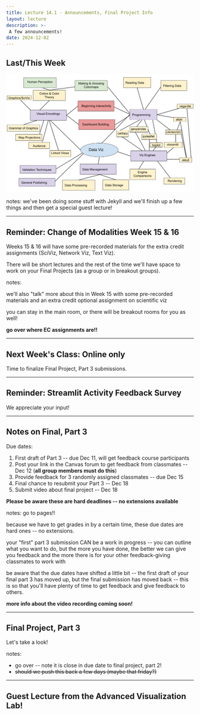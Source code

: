 ```yaml
---
title: Lecture 14.1 - Announcements, Final Project Info
layout: lecture
description: >-
 A few announcements!
date: 2024-12-02
---
```


## Last/This Week

<img src="../week13/images/week13.png">

notes:
we've been doing some stuff with Jekyll and we'll finish up a few things and then get a special guest lecture!

---

## Reminder: Change of Modalities Week 15 & 16

Weeks 15 & 16 will have some pre-recorded materials for the extra credit assignments (SciViz, Network Viz, Text Viz).

There will be short lectures and the rest of the time we'll have space to work on your Final Projects (as a group or in breakout groups).

notes:

we'll also "talk" more about this in Week 15 with some pre-recorded materials and an extra credit optional assignment on scientific viz

you can stay in the main room, or there will be breakout rooms for you as well!

**go over where EC assignments are!!**

---

## Next Week's Class: Online only

Time to finalize Final Project, Part 3 submissions.

---

## Reminder: Streamlit Activity Feedback Survey

We appreciate your input!


---

## Notes on Final, Part 3

Due dates:
 1. First draft of Part 3 -- due Dec 11, will get feedback course participants 
 1. Post your link in the Canvas forum to get feedback from classmates -- Dec 12 (**all group members must do this**)
 1. Provide feedback for 3 randomly assigned classmates -- due Dec 15
 1. Final chance to resubmit your Part 3 -- Dec 18
 1. Submit video about final project -- Dec 18
 
**Please be aware these are hard deadlines -- no extensions available**
 
notes:
go to pages!!

because we have to get grades in by a certain time, these due dates are hard ones -- no extensions.

your "first" part 3 submission CAN be a work in progress -- you can outline what you want to do, but the more you have done, the better we can give you feedback and the more there is for your other feedback-giving classmates to work with

be aware that the due dates have shifted a little bit -- the first draft of your final part 3 has moved up, but the final submission has moved back -- this is so that you'll have plenty of time to get feedback and give feedback to others.

**more info about the video recording coming soon!**



---

## Final Project, Part 3

Let's take a look!

notes:

* go over -- note it is close in due date to final project, part 2!
* ~~should we push this back a few days (maybe that friday?)~~

---

## Guest Lecture from the Advanced Visualization Lab!



